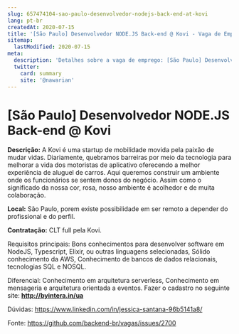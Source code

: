 ```yaml
---
slug: 657474104-sao-paulo-desenvolvedor-nodejs-back-end-at-kovi
lang: pt-br
createdAt: 2020-07-15
title: '[São Paulo] Desenvolvedor NODE.JS Back-end @ Kovi - Vaga de Emprego'
sitemap:
  lastModified: 2020-07-15
meta:
  description: 'Detalhes sobre a vaga de emprego: [São Paulo] Desenvolvedor NODE.JS Back-end @ Kovi'
  twitter:
    card: summary
    site: '@nawarian'
---
```


# [São Paulo] Desenvolvedor NODE.JS Back-end @ Kovi

**Descrição:** A Kovi é uma startup de mobilidade movida pela paixão de mudar vidas. Diariamente, quebramos barreiras por meio da tecnologia para melhorar a vida dos motoristas de aplicativo oferecendo a melhor experiência de aluguel de carros. Aqui queremos construir um ambiente onde os funcionários se sentem donos do negócio. Assim como o significado da nossa cor, rosa, nosso ambiente é acolhedor e de muita colaboração.

**Local:** São Paulo, porem existe possibilidade em ser remoto a depender do profissional e do perfil.

**Contratação:** CLT full pela Kovi.

Requisitos principais:  Bons conhecimentos para desenvolver software em NodeJS, Typescript, Elixir, ou outras linguagens selecionadas, Sólido conhecimento da AWS, Conhecimento de bancos de dados relacionais, tecnologias SQL e NOSQL.

Diferencial: Conhecimento em arquitetura serverless, Conhecimento em mensageria e arquitetura orientada a eventos.
Fazer o cadastro no seguinte site:  **http://byintera.in/ua**

Dúvidas: https://www.linkedin.com/in/jessica-santana-96b5141a8/

Fonte: https://github.com/backend-br/vagas/issues/2700